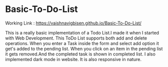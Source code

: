 # Basic-To-Do-List

Working Link : https://vaishnavigbisen.github.io/Basic-To-Do-List/


This is a really basic implementation of a Todo List.I made it when I started with Web Development. This ToDo List supports both add and delete operations. When you enter a Task inside the form and select add option it get's added to the pending list. When you click on an item in the pending list it gets removed.And the completed task is shown in completed list. I also implemented dark mode in website. It is also responsive in nature.
